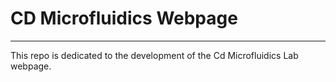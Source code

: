 # CD Microfluidics Webpage

- - - 
This repo is dedicated to the development of the Cd Microfluidics Lab webpage.